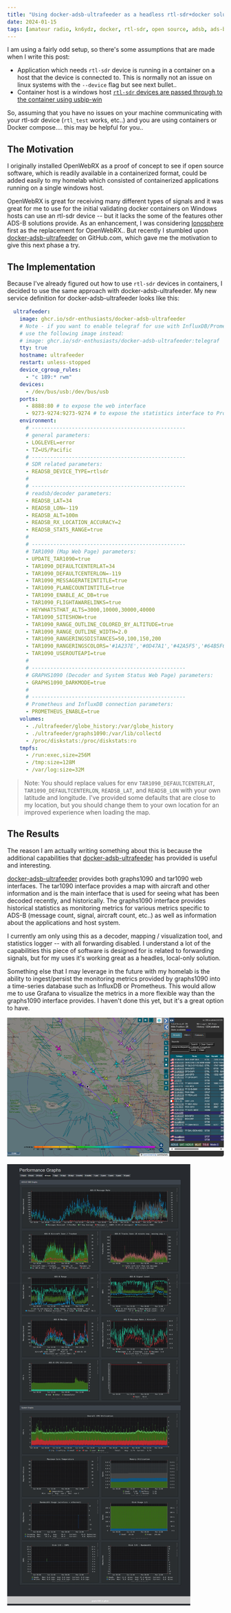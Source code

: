 ```yaml
---
title: "Using docker-adsb-ultrafeeder as a headless rtl-sdr+docker solution"
date: 2024-01-15
tags: [amateur radio, kn6ydz, docker, rtl-sdr, open source, adsb, ads-b, homelab]
---
```


I am using a fairly odd setup, so there's some assumptions that are made when I write this post:

- Application which needs `rtl-sdr` device is running in a container on a host that the device is connected to.  This is normally not an issue on linux systems with the `--device` flag but see next bullet..
- Container host is a windows host [`rtl-sdr` devices are passed through to the container using usbip-win](https://b10a.co/posts/2023/12/rtlsdr-in-wsl/)

So, assuming that you have no issues on your machine communicating with your rtl-sdr device (`rtl_test` works, etc..) and you are using containers or Docker compose.... this may be helpful for you..

## The Motivation

I originally installed OpenWebRX as a proof of concept to see if open source software, which is readily available in a containerized format, could be added easily to my homelab which consisted of containerized applications running on a single windows host.

OpenWebRX is great for receiving many different types of signals and it was great for me to use for the initial validating docker containers on Windows hosts can use an rtl-sdr device -- but it lacks the some of the features other ADS-B solutions provide.  As an enhancement, I was considering [Ionosphere](https://github.com/cceremuga/ionosphere) first as the replacement for OpenWebRX.. But recently I stumbled upon [docker-adsb-ultrafeeder](https://github.com/sdr-enthusiasts/docker-adsb-ultrafeeder) on GitHub.com, which gave me the motivation to give this next phase a try.

## The Implementation

Because I've already figured out how to use `rtl-sdr` devices in containers, I decided to use the same approach with docker-adsb-ultrafeeder.  My new service definition for docker-adsb-ultrafeeder looks like this:

```yaml
  ultrafeeder:
    image: ghcr.io/sdr-enthusiasts/docker-adsb-ultrafeeder
    # Note - if you want to enable telegraf for use with InfluxDB/Prometheus and Grafana,
    # use the following image instead:
    # image: ghcr.io/sdr-enthusiasts/docker-adsb-ultrafeeder:telegraf
    tty: true
    hostname: ultrafeeder
    restart: unless-stopped
    device_cgroup_rules:
      - "c 189:* rwm"
    devices:
      - /dev/bus/usb:/dev/bus/usb
    ports:
      - 8888:80 # to expose the web interface
      - 9273-9274:9273-9274 # to expose the statistics interface to Prometheus
    environment:
      # --------------------------------------------------
      # general parameters:
      - LOGLEVEL=error
      - TZ=US/Pacific
      # --------------------------------------------------
      # SDR related parameters:
      - READSB_DEVICE_TYPE=rtlsdr
      #
      # --------------------------------------------------
      # readsb/decoder parameters:
      - READSB_LAT=34
      - READSB_LON=-119
      - READSB_ALT=100m
      - READSB_RX_LOCATION_ACCURACY=2
      - READSB_STATS_RANGE=true
      #
      # --------------------------------------------------
      # TAR1090 (Map Web Page) parameters:
      - UPDATE_TAR1090=true
      - TAR1090_DEFAULTCENTERLAT=34
      - TAR1090_DEFAULTCENTERLON=-119
      - TAR1090_MESSAGERATEINTITLE=true
      - TAR1090_PLANECOUNTINTITLE=true
      - TAR1090_ENABLE_AC_DB=true
      - TAR1090_FLIGHTAWARELINKS=true
      - HEYWHATSTHAT_ALTS=3000,10000,30000,40000
      - TAR1090_SITESHOW=true
      - TAR1090_RANGE_OUTLINE_COLORED_BY_ALTITUDE=true
      - TAR1090_RANGE_OUTLINE_WIDTH=2.0
      - TAR1090_RANGERINGSDISTANCES=50,100,150,200
      - TAR1090_RANGERINGSCOLORS='#1A237E','#0D47A1','#42A5F5','#64B5F6'
      - TAR1090_USEROUTEAPI=true
      #
      # --------------------------------------------------
      # GRAPHS1090 (Decoder and System Status Web Page) parameters:
      - GRAPHS1090_DARKMODE=true
      #
      # --------------------------------------------------
      # Prometheus and InfluxDB connection parameters:
      - PROMETHEUS_ENABLE=true
    volumes:
      - ./ultrafeeder/globe_history:/var/globe_history
      - ./ultrafeeder/graphs1090:/var/lib/collectd
      - /proc/diskstats:/proc/diskstats:ro
    tmpfs:
      - /run:exec,size=256M
      - /tmp:size=128M
      - /var/log:size=32M
```

> Note: You should replace values for env `TAR1090_DEFAULTCENTERLAT`, `TAR1090_DEFAULTCENTERLON`, `READSB_LAT`, and `READSB_LON` with your own latitude and longitude.  I've provided some defaults that are close to my location, but you should change them to your own location for an improved experience when loading the map.

## The Results

The reason I am actually writing something about this is because the additional capabilities that [docker-adsb-ultrafeeder](https://github.com/sdr-enthusiasts/docker-adsb-ultrafeeder) has provided is useful and interesting.

[docker-adsb-ultrafeeder](https://github.com/sdr-enthusiasts/docker-adsb-ultrafeeder) provides both graphs1090 and tar1090 web interfaces.  The tar1090 interface provides a map with aircraft and other information and is the main interface that is used for seeing what has been decoded recently, and historically.  The graphs1090 interface provides historical statistics as monitoring metrics for various metrics specific to ADS-B (message count, signal, aircraft count, etc..) as well as information about the applications and host system.

I currently am only using this as a decoder, mapping / visualization tool, and statistics logger -- with all forwarding disabled.  I understand a lot of the capabilities this piece of software is designed for is related to forwarding signals, but for my uses it's working great as a headles, local-only solution.

Something else that I may leverage in the future with my homelab is the ability to ingest/persist the monitoring metrics provided by graphs1090 into a time-series database such as InfluxDB or Prometheus.  This would allow me to use Grafana to visualize the metrics in a more flexible way than the graphs1090 interface provides.  I haven't done this yet, but it's a great option to have.

[![tar1090 Screenshot](tar1090.png)](tar1090.png)

[![graph1090 Screenshot](graph1090.png)](graph1090.png)
